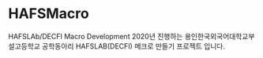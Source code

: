 # HAFSMacro
HAFSLAb/DECFI Macro Development
2020년 진행하는 용인한국외국어대학교부설고등학교 공학동아리 HAFSLAB(DECFI) 메크로 만들기 프로젝트 입니다.

